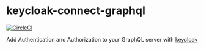 # keycloak-connect-graphql

[![CircleCI](https://circleci.com/gh/aerogear/keycloak-connect-graphql.svg?style=svg)](https://circleci.com/gh/aerogear/keycloak-connect-graphql)

Add Authentication and Authorization to your GraphQL server with [keycloak](https://www.keycloak.org/)
